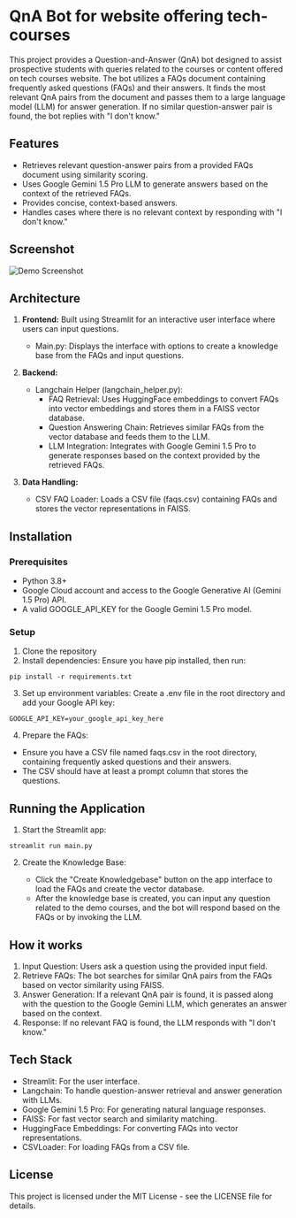 # QnA Bot for website offering tech-courses

This project provides a Question-and-Answer (QnA) bot designed to assist prospective students with queries related to the courses or content offered on tech courses website. The bot utilizes a FAQs document containing frequently asked questions (FAQs) and their answers. It finds the most relevant QnA pairs from the document and passes them to a large language model (LLM) for answer generation. If no similar question-answer pair is found, the bot replies with "I don't know."

## Features
- Retrieves relevant question-answer pairs from a provided FAQs document using similarity scoring.
- Uses Google Gemini 1.5 Pro LLM to generate answers based on the context of the retrieved FAQs.
- Provides concise, context-based answers.
- Handles cases where there is no relevant context by responding with "I don't know."

## Screenshot
![Demo Screenshot](https://drive.google.com/uc?export=view&id=1E97WmDR6nAFYgpf3AkrhzX_1_686-LTS)

## Architecture
1. **Frontend:** Built using Streamlit for an interactive user interface where users can input questions.
    - Main.py: Displays the interface with options to create a knowledge base from the FAQs and input questions.

2. **Backend:**

    - Langchain Helper (langchain_helper.py):
        - FAQ Retrieval: Uses HuggingFace embeddings to convert FAQs into vector embeddings and stores them in a FAISS vector database.
        - Question Answering Chain: Retrieves similar FAQs from the vector database and feeds them to the LLM.
        - LLM Integration: Integrates with Google Gemini 1.5 Pro to generate responses based on the context provided by the retrieved FAQs.
3. **Data Handling:**
    - CSV FAQ Loader: Loads a CSV file (faqs.csv) containing FAQs and stores the vector representations in FAISS.

## Installation

### Prerequisites
- Python 3.8+
- Google Cloud account and access to the Google Generative AI (Gemini 1.5 Pro) API.
- A valid GOOGLE_API_KEY for the Google Gemini 1.5 Pro model.

### Setup
1. Clone the repository
2. Install dependencies: Ensure you have pip installed, then run:
```
pip install -r requirements.txt
```
3. Set up environment variables: Create a .env file in the root directory and add your Google API key:
```
GOOGLE_API_KEY=your_google_api_key_here
```
4. Prepare the FAQs:

- Ensure you have a CSV file named faqs.csv in the root directory, containing frequently asked questions and their answers.
- The CSV should have at least a prompt column that stores the questions.


## Running the Application

1. Start the Streamlit app:
```
streamlit run main.py
```
2. Create the Knowledge Base:

    - Click the "Create Knowledgebase" button on the app interface to load the FAQs and create the vector database.
    - After the knowledge base is created, you can input any question related to the demo courses, and the bot will respond based on the FAQs or by invoking the LLM.

## How it works

1. Input Question: Users ask a question using the provided input field.
2. Retrieve FAQs: The bot searches for similar QnA pairs from the FAQs based on vector similarity using FAISS.
3. Answer Generation: If a relevant QnA pair is found, it is passed along with the question to the Google Gemini LLM, which generates an answer based on the context.
4. Response: If no relevant FAQ is found, the LLM responds with "I don't know."

## Tech Stack
- Streamlit: For the user interface.
- Langchain: To handle question-answer retrieval and answer generation with LLMs.
- Google Gemini 1.5 Pro: For generating natural language responses.
- FAISS: For fast vector search and similarity matching.
- HuggingFace Embeddings: For converting FAQs into vector representations.
- CSVLoader: For loading FAQs from a CSV file.

## License
This project is licensed under the MIT License - see the LICENSE file for details.

